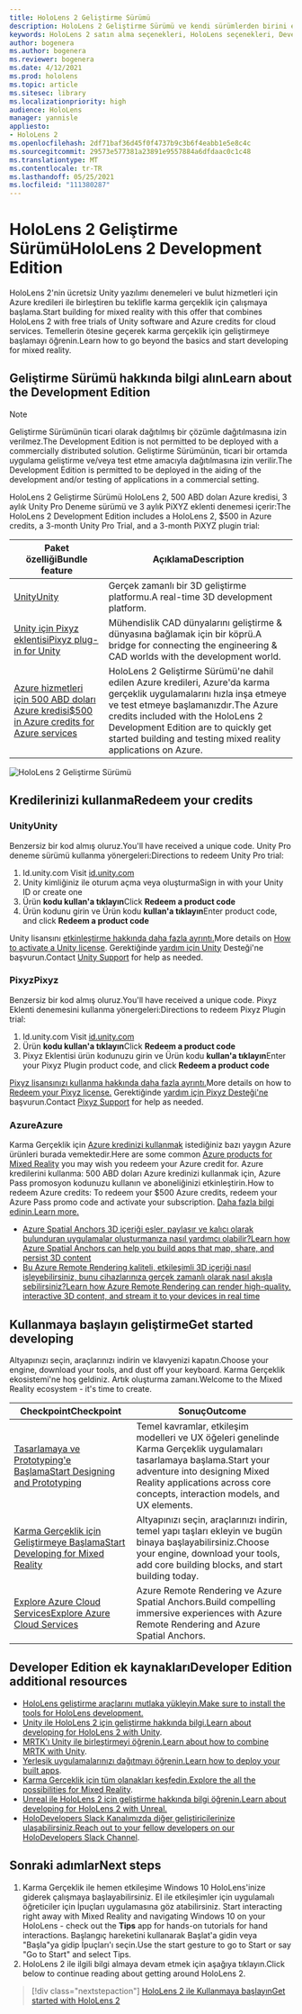 ```yaml
---
title: HoloLens 2 Geliştirme Sürümü
description: HoloLens 2 Geliştirme Sürümü ve kendi sürümlerden birini elde ettikten sonra ne yapacakları hakkında bilgi alın.
keywords: HoloLens 2 satın alma seçenekleri, HoloLens seçenekleri, Developer Edition
author: bogenera
ms.author: bogenera
ms.reviewer: bogenera
ms.date: 4/12/2021
ms.prod: hololens
ms.topic: article
ms.sitesec: library
ms.localizationpriority: high
audience: HoloLens
manager: yannisle
appliesto:
- HoloLens 2
ms.openlocfilehash: 2df71baf36d45f0f4737b9c3b6f4eabb1e5e8c4c
ms.sourcegitcommit: 29573e577381a23891e9557884a6dfdaac0c1c48
ms.translationtype: MT
ms.contentlocale: tr-TR
ms.lasthandoff: 05/25/2021
ms.locfileid: "111380287"
---
```

# <a name="hololens-2-development-edition"></a><span data-ttu-id="e1058-104">HoloLens 2 Geliştirme Sürümü</span><span class="sxs-lookup"><span data-stu-id="e1058-104">HoloLens 2 Development Edition</span></span>

<span data-ttu-id="e1058-105">HoloLens 2'nin ücretsiz Unity yazılımı denemeleri ve bulut hizmetleri için Azure kredileri ile birleştiren bu teklifle karma gerçeklik için çalışmaya başlama.</span><span class="sxs-lookup"><span data-stu-id="e1058-105">Start building for mixed reality with this offer that combines HoloLens 2 with free trials of Unity software and Azure credits for cloud services.</span></span> <span data-ttu-id="e1058-106">Temellerin ötesine geçerek karma gerçeklik için geliştirmeye başlamayı öğrenin.</span><span class="sxs-lookup"><span data-stu-id="e1058-106">Learn how to go beyond the basics and start developing for mixed reality.</span></span>

## <a name="learn-about-the-development-edition"></a><span data-ttu-id="e1058-107">Geliştirme Sürümü hakkında bilgi alın</span><span class="sxs-lookup"><span data-stu-id="e1058-107">Learn about the Development Edition</span></span>

> [!NOTE]
> <span data-ttu-id="e1058-108">Geliştirme Sürümünün ticari olarak dağıtılmış bir çözümle dağıtılmasına izin verilmez.</span><span class="sxs-lookup"><span data-stu-id="e1058-108">The Development Edition is not permitted to be deployed with a commercially distributed solution.</span></span> <span data-ttu-id="e1058-109">Geliştirme Sürümünün, ticari bir ortamda uygulama geliştirme ve/veya test etme amacıyla dağıtılmasına izin verilir.</span><span class="sxs-lookup"><span data-stu-id="e1058-109">The Development Edition is permitted to be deployed in the aiding of the development and/or testing of applications in a commercial setting.</span></span>  

<span data-ttu-id="e1058-110">HoloLens 2 Geliştirme Sürümü HoloLens 2, 500 ABD doları Azure kredisi, 3 aylık Unity Pro Deneme sürümü ve 3 aylık PiXYZ eklenti denemesi içerir:</span><span class="sxs-lookup"><span data-stu-id="e1058-110">The HoloLens 2 Development Edition includes a HoloLens 2, $500 in Azure credits, a 3-month Unity Pro Trial, and a 3-month PiXYZ plugin trial:</span></span>

| <span data-ttu-id="e1058-111">Paket özelliği</span><span class="sxs-lookup"><span data-stu-id="e1058-111">Bundle feature</span></span> | <span data-ttu-id="e1058-112">Açıklama</span><span class="sxs-lookup"><span data-stu-id="e1058-112">Description</span></span> |
|---|---|
|  [<span data-ttu-id="e1058-113">Unity</span><span class="sxs-lookup"><span data-stu-id="e1058-113">Unity</span></span>](https://unity.com/) | <span data-ttu-id="e1058-114">Gerçek zamanlı bir 3D geliştirme platformu.</span><span class="sxs-lookup"><span data-stu-id="e1058-114">A real-time 3D development platform.</span></span>   |
|  [<span data-ttu-id="e1058-115">Unity için Pixyz eklentisi</span><span class="sxs-lookup"><span data-stu-id="e1058-115">Pixyz plug-in for Unity</span></span>](https://www.pixyz-software.com/plugin/) | <span data-ttu-id="e1058-116">Mühendislik CAD dünyalarını geliştirme &amp; dünyasına bağlamak için bir köprü.</span><span class="sxs-lookup"><span data-stu-id="e1058-116">A bridge for connecting the engineering &amp; CAD worlds with the development world.</span></span>   |
| [<span data-ttu-id="e1058-117">Azure hizmetleri için 500 ABD doları Azure kredisi</span><span class="sxs-lookup"><span data-stu-id="e1058-117">$500 in Azure credits for Azure services</span></span>](https://azure.microsoft.com/resources/) | <span data-ttu-id="e1058-118">HoloLens 2 Geliştirme Sürümü'ne dahil edilen Azure kredileri, Azure'da karma gerçeklik uygulamalarını hızla inşa etmeye ve test etmeye başlamanızdır.</span><span class="sxs-lookup"><span data-stu-id="e1058-118">The Azure credits included with the HoloLens 2 Development Edition are to quickly get started building and testing mixed reality applications on Azure.</span></span> |

![HoloLens 2 Geliştirme Sürümü](./images/hololens-2-dev-ed.png)

## <a name="redeem-your-credits"></a><span data-ttu-id="e1058-120">Kredilerinizi kullanma</span><span class="sxs-lookup"><span data-stu-id="e1058-120">Redeem your credits</span></span>

### <a name="unity"></a><span data-ttu-id="e1058-121">Unity</span><span class="sxs-lookup"><span data-stu-id="e1058-121">Unity</span></span>
<span data-ttu-id="e1058-122">Benzersiz bir kod almış oluruz.</span><span class="sxs-lookup"><span data-stu-id="e1058-122">You'll have received a unique code.</span></span> <span data-ttu-id="e1058-123">Unity Pro deneme sürümü kullanma yönergeleri:</span><span class="sxs-lookup"><span data-stu-id="e1058-123">Directions to redeem Unity Pro trial:</span></span>
1. <span data-ttu-id="e1058-124">Id.unity.com [](http://id.unity.com/)</span><span class="sxs-lookup"><span data-stu-id="e1058-124">Visit [id.unity.com](http://id.unity.com/)</span></span>
1. <span data-ttu-id="e1058-125">Unity kimliğiniz ile oturum açma veya oluşturma</span><span class="sxs-lookup"><span data-stu-id="e1058-125">Sign in with your Unity ID or create one</span></span>
1. <span data-ttu-id="e1058-126">Ürün **kodu kullan'a tıklayın**</span><span class="sxs-lookup"><span data-stu-id="e1058-126">Click **Redeem a product code**</span></span>
1. <span data-ttu-id="e1058-127">Ürün kodunu girin ve Ürün kodu **kullan'a tıklayın**</span><span class="sxs-lookup"><span data-stu-id="e1058-127">Enter product code, and click **Redeem a product code**</span></span>

<span data-ttu-id="e1058-128">Unity lisansını [etkinleştirme hakkında daha fazla ayrıntı.](https://support.unity3d.com/hc/articles/211438683-How-do-I-activate-my-license-)</span><span class="sxs-lookup"><span data-stu-id="e1058-128">More details on [How to activate a Unity license](https://support.unity3d.com/hc/articles/211438683-How-do-I-activate-my-license-).</span></span> <span data-ttu-id="e1058-129">Gerektiğinde [yardım için Unity](https://support.unity3d.com/hc) Desteği'ne başvurun.</span><span class="sxs-lookup"><span data-stu-id="e1058-129">Contact [Unity Support](https://support.unity3d.com/hc) for help as needed.</span></span>  

### <a name="pixyz"></a><span data-ttu-id="e1058-130">Pixyz</span><span class="sxs-lookup"><span data-stu-id="e1058-130">Pixyz</span></span>
<span data-ttu-id="e1058-131">Benzersiz bir kod almış oluruz.</span><span class="sxs-lookup"><span data-stu-id="e1058-131">You'll have received a unique code.</span></span> <span data-ttu-id="e1058-132">Pixyz Eklenti denemesini kullanma yönergeleri:</span><span class="sxs-lookup"><span data-stu-id="e1058-132">Directions to redeem Pixyz Plugin trial:</span></span>
1. <span data-ttu-id="e1058-133">Id.unity.com [](http://id.unity.com/)</span><span class="sxs-lookup"><span data-stu-id="e1058-133">Visit [id.unity.com](http://id.unity.com/)</span></span>
1. <span data-ttu-id="e1058-134">Ürün **kodu kullan'a tıklayın**</span><span class="sxs-lookup"><span data-stu-id="e1058-134">Click **Redeem a product code**</span></span>
1. <span data-ttu-id="e1058-135">Pixyz Eklentisi ürün kodunuzu girin ve Ürün kodu **kullan'a tıklayın**</span><span class="sxs-lookup"><span data-stu-id="e1058-135">Enter your Pixyz Plugin product code, and click **Redeem a product code**</span></span>

<span data-ttu-id="e1058-136">[Pixyz lisansınızı kullanma hakkında daha fazla ayrıntı.](https://www.pixyz-software.com/documentations/html/2020.1/review/TrialLicense.html)</span><span class="sxs-lookup"><span data-stu-id="e1058-136">More details on how to [Redeem your Pixyz license.](https://www.pixyz-software.com/documentations/html/2020.1/review/TrialLicense.html)</span></span> <span data-ttu-id="e1058-137">Gerektiğinde [yardım için Pixyz Desteği'ne](https://www.pixyz-software.com/support/) başvurun.</span><span class="sxs-lookup"><span data-stu-id="e1058-137">Contact [Pixyz Support](https://www.pixyz-software.com/support/) for help as needed.</span></span>

### <a name="azure"></a><span data-ttu-id="e1058-138">Azure</span><span class="sxs-lookup"><span data-stu-id="e1058-138">Azure</span></span>
<span data-ttu-id="e1058-139">Karma Gerçeklik için [Azure kredinizi kullanmak](https://azure.microsoft.com/topic/mixed-reality/) istediğiniz bazı yaygın Azure ürünleri burada vemektedir.</span><span class="sxs-lookup"><span data-stu-id="e1058-139">Here are some common [Azure products for Mixed Reality](https://azure.microsoft.com/topic/mixed-reality/) you may wish you redeem your Azure credit for.</span></span>
<span data-ttu-id="e1058-140">Azure kredilerini kullanma: 500 ABD doları Azure kredinizi kullanmak için, Azure Pass promosyon kodunuzu kullanın ve aboneliğinizi etkinleştirin.</span><span class="sxs-lookup"><span data-stu-id="e1058-140">How to redeem Azure credits: To redeem your $500 Azure credits, redeem your Azure Pass promo code and activate your subscription.</span></span> [<span data-ttu-id="e1058-141">Daha fazla bilgi edinin.</span><span class="sxs-lookup"><span data-stu-id="e1058-141">Learn more.</span></span>](hololens2-development-edition-faq.md#how-can-i-redeem-my-500-azure-credit)

- [<span data-ttu-id="e1058-142">Azure Spatial Anchors 3D içeriği eşler, paylaşır ve kalıcı olarak bulunduran uygulamalar oluşturmanıza nasıl yardımcı olabilir?</span><span class="sxs-lookup"><span data-stu-id="e1058-142">Learn how Azure Spatial Anchors can help you build apps that map, share, and persist 3D content</span></span>](https://azure.microsoft.com/services/spatial-anchors/)
- [<span data-ttu-id="e1058-143">Bu Azure Remote Rendering kaliteli, etkileşimli 3D içeriği nasıl işleyebilirsiniz, bunu cihazlarınıza gerçek zamanlı olarak nasıl akışla sebilirsiniz?</span><span class="sxs-lookup"><span data-stu-id="e1058-143">Learn how Azure Remote Rendering can render high-quality, interactive 3D content, and stream it to your devices in real time</span></span>](https://azure.microsoft.com/services/remote-rendering/)

## <a name="get-started-developing"></a><span data-ttu-id="e1058-144">Kullanmaya başlayın geliştirme</span><span class="sxs-lookup"><span data-stu-id="e1058-144">Get started developing</span></span>

<span data-ttu-id="e1058-145">Altyapınızı seçin, araçlarınızı indirin ve klavyenizi kapatın.</span><span class="sxs-lookup"><span data-stu-id="e1058-145">Choose your engine, download your tools, and dust off your keyboard.</span></span> <span data-ttu-id="e1058-146">Karma Gerçeklik ekosistemi'ne hoş geldiniz. Artık oluşturma zamanı.</span><span class="sxs-lookup"><span data-stu-id="e1058-146">Welcome to the Mixed Reality ecosystem - it's time to create.</span></span>

|     <span data-ttu-id="e1058-147">Checkpoint</span><span class="sxs-lookup"><span data-stu-id="e1058-147">Checkpoint</span></span>                              |     <span data-ttu-id="e1058-148">Sonuç</span><span class="sxs-lookup"><span data-stu-id="e1058-148">Outcome</span></span>                                                                                                                    |
|---------------------------------------------|---------------------------------------------------------------------------------------------------------------------------------|
|     [<span data-ttu-id="e1058-149">Tasarlamaya ve Prototyping'e Başlama</span><span class="sxs-lookup"><span data-stu-id="e1058-149">Start Designing and Prototyping</span></span>](https://docs.microsoft.com/windows/mixed-reality/design/design)         |     <span data-ttu-id="e1058-150">Temel kavramlar, etkileşim modelleri ve UX öğeleri genelinde Karma Gerçeklik uygulamaları tasarlamaya başlama.</span><span class="sxs-lookup"><span data-stu-id="e1058-150">Start your adventure into designing Mixed Reality applications across core concepts, interaction models, and UX elements.</span></span>     |
|     [<span data-ttu-id="e1058-151">Karma Gerçeklik için Geliştirmeye Başlama</span><span class="sxs-lookup"><span data-stu-id="e1058-151">Start Developing for Mixed Reality</span></span>](https://docs.microsoft.com/windows/mixed-reality/develop/development?tabs=unity)    |     <span data-ttu-id="e1058-152">Altyapınızı seçin, araçlarınızı indirin, temel yapı taşları ekleyin ve bugün binaya başlayabilirsiniz.</span><span class="sxs-lookup"><span data-stu-id="e1058-152">Choose your engine, download your tools, add core building blocks, and start building today.</span></span>                                  |
|     [<span data-ttu-id="e1058-153">Explore Azure Cloud Services</span><span class="sxs-lookup"><span data-stu-id="e1058-153">Explore Azure Cloud Services</span></span>](https://docs.microsoft.com/windows/mixed-reality/develop/mixed-reality-cloud-services)            |     <span data-ttu-id="e1058-154">Azure Remote Rendering ve Azure Spatial Anchors.</span><span class="sxs-lookup"><span data-stu-id="e1058-154">Build compelling immersive experiences with Azure Remote Rendering and Azure Spatial Anchors.</span></span>                                 |

## <a name="developer-edition-additional-resources"></a><span data-ttu-id="e1058-155">Developer Edition ek kaynakları</span><span class="sxs-lookup"><span data-stu-id="e1058-155">Developer Edition additional resources</span></span>

- [<span data-ttu-id="e1058-156">HoloLens geliştirme araçlarını mutlaka yükleyin.</span><span class="sxs-lookup"><span data-stu-id="e1058-156">Make sure to install the tools for HoloLens development.</span></span>](https://docs.microsoft.com/windows/mixed-reality/develop/install-the-tools?tabs=unity)
- <span data-ttu-id="e1058-157">[Unity ile HoloLens 2 için geliştirme hakkında bilgi.](https://docs.microsoft.com/windows/mixed-reality/develop/unity/unity-development-overview?tabs=mrtk%2Carr%2Chl2)</span><span class="sxs-lookup"><span data-stu-id="e1058-157">[Learn about developing for HoloLens 2 with Unity](https://docs.microsoft.com/windows/mixed-reality/develop/unity/unity-development-overview?tabs=mrtk%2Carr%2Chl2).</span></span>
- <span data-ttu-id="e1058-158">[MRTK'ı Unity ile birleştirmeyi öğrenin.](https://docs.microsoft.com/windows/mixed-reality/develop/unity/mrtk-getting-started)</span><span class="sxs-lookup"><span data-stu-id="e1058-158">[Learn about how to combine MRTK with Unity](https://docs.microsoft.com/windows/mixed-reality/develop/unity/mrtk-getting-started).</span></span>
- <span data-ttu-id="e1058-159">[Yerleşik uygulamalarınızı dağıtmayı öğrenin.](https://docs.microsoft.com/hololens/app-deploy-overview)</span><span class="sxs-lookup"><span data-stu-id="e1058-159">[Learn how to deploy your built apps](https://docs.microsoft.com/hololens/app-deploy-overview).</span></span>
- <span data-ttu-id="e1058-160">[Karma Gerçeklik için tüm olanakları keşfedin.](https://docs.microsoft.com/windows/mixed-reality/)</span><span class="sxs-lookup"><span data-stu-id="e1058-160">[Explore the all the possibilities for Mixed Reality](https://docs.microsoft.com/windows/mixed-reality/).</span></span>
- [<span data-ttu-id="e1058-161">Unreal ile HoloLens 2 için geliştirme hakkında bilgi öğrenin.</span><span class="sxs-lookup"><span data-stu-id="e1058-161">Learn about developing for HoloLens 2 with Unreal.</span></span>](https://docs.microsoft.com/windows/mixed-reality/develop/unreal/unreal-development-overview?tabs=mrtk%2Casa)
- <span data-ttu-id="e1058-162">[HoloDevelopers Slack Kanalımızda diğer geliştiricilerinize ulaşabilirsiniz.](https://holodevelopersslack.azurewebsites.net/)</span><span class="sxs-lookup"><span data-stu-id="e1058-162">[Reach out to your fellow developers on our HoloDevelopers Slack Channel](https://holodevelopersslack.azurewebsites.net/).</span></span>

## <a name="next-steps"></a><span data-ttu-id="e1058-163">Sonraki adımlar</span><span class="sxs-lookup"><span data-stu-id="e1058-163">Next steps</span></span>

1. <span data-ttu-id="e1058-164">Karma Gerçeklik ile hemen etkileşime Windows 10 HoloLens'inize giderek çalışmaya başlayabilirsiniz. El ile etkileşimler için uygulamalı öğreticiler için İpuçları uygulamasına göz atabilirsiniz. </span><span class="sxs-lookup"><span data-stu-id="e1058-164">Start interacting right away with Mixed Reality and navigating Windows 10 on your HoloLens - check out the **Tips** app for hands-on tutorials for hand interactions.</span></span> <span data-ttu-id="e1058-165">Başlangıç hareketini kullanarak Başlat'a gidin veya "Başla"ya gidip İpuçları'ı seçin.</span><span class="sxs-lookup"><span data-stu-id="e1058-165">Use the start gesture to go to Start or say "Go to Start" and select Tips.</span></span>
1. <span data-ttu-id="e1058-166">HoloLens 2 ile ilgili bilgi almaya devam etmek için aşağıya tıklayın.</span><span class="sxs-lookup"><span data-stu-id="e1058-166">Click below to continue reading about getting around HoloLens 2.</span></span>

> [!div class="nextstepaction"]
> [<span data-ttu-id="e1058-167">HoloLens 2 ile Kullanmaya başlayın</span><span class="sxs-lookup"><span data-stu-id="e1058-167">Get started with HoloLens 2</span></span>](hololens2-basic-usage.md)
